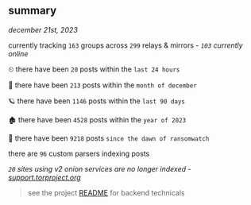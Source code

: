 
## summary
_december 21st, 2023_

currently tracking `163` groups across `299` relays & mirrors - _`103` currently online_

⏲ there have been `20` posts within the `last 24 hours`

🦈 there have been `213` posts within the `month of december`

🪐 there have been `1146` posts within the `last 90 days`

🏚 there have been `4528` posts within the `year of 2023`

🦕 there have been `9218` posts `since the dawn of ransomwatch`

there are `96` custom parsers indexing posts

_`20` sites using v2 onion services are no longer indexed - [support.torproject.org](https://support.torproject.org/onionservices/v2-deprecation/)_

> see the project [README](https://github.com/joshhighet/ransomwatch#ransomwatch--) for backend technicals
